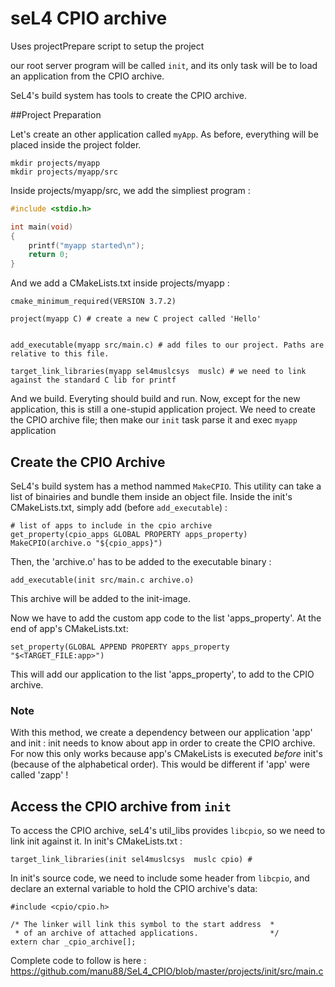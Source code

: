# seL4 CPIO archive 

Uses projectPrepare script to setup the project

our root server program will be called `init`, and its only task will be to load an application from the CPIO  archive.

SeL4's build system has tools to create the CPIO archive.

##Project Preparation

Let's create an other application called `myApp`. As before, everything will be placed inside the project folder.

```
mkdir projects/myapp
mkdir projects/myapp/src 
```

Inside projects/myapp/src, we add the simpliest program :

```C
#include <stdio.h>

int main(void)
{
    printf("myapp started\n");
    return 0;
}
```

And we add a CMakeLists.txt inside projects/myapp :

```
cmake_minimum_required(VERSION 3.7.2)

project(myapp C) # create a new C project called 'Hello' 


add_executable(myapp src/main.c) # add files to our project. Paths are relative to this file.

target_link_libraries(myapp sel4muslcsys  muslc) # we need to link against the standard C lib for printf
```

And we build. Everyting should build and run. Now, except for the new application, this is still a one-stupid application project. We need to create the CPIO archive file; then make our `init` task parse it and exec `myapp` application

## Create the CPIO Archive

SeL4's build system has a method nammed `MakeCPIO`. This utility can take a list of binairies and bundle them inside an object file.  Inside the init's CMakeLists.txt, simply add (before `add_executable`) :

```
# list of apps to include in the cpio archive
get_property(cpio_apps GLOBAL PROPERTY apps_property)
MakeCPIO(archive.o "${cpio_apps}")
```

Then, the 'archive.o' has to be added to the executable binary :

```
add_executable(init src/main.c archive.o)
```

This archive will be added to the init-image.

Now we have to add the custom app code to the list 'apps_property'. At the end of app's CMakeLists.txt:

```
set_property(GLOBAL APPEND PROPERTY apps_property "$<TARGET_FILE:app>")
```

This will add our application to the list 'apps_property', to add to the CPIO archive.

### Note
With this method, we create a dependency between our application 'app' and init : init needs to know about app in order to create the CPIO archive. For now this only works because app's CMakeLists is executed _before_ init's (because of the alphabetical order). This would be different if 'app' were called 'zapp' !

## Access the CPIO archive from `init`

To access the CPIO archive, seL4's util_libs provides `libcpio`, so we need to link init against it. In init's CMakeLists.txt :

```
target_link_libraries(init sel4muslcsys  muslc cpio) #  
``` 

In init's source code, we need to include some header from `libcpio`, and declare an external variable to hold the CPIO archive's data:

```
#include <cpio/cpio.h>

/* The linker will link this symbol to the start address  *
 * of an archive of attached applications.                */
extern char _cpio_archive[];
```

Complete code to follow is here :
<https://github.com/manu88/SeL4_CPIO/blob/master/projects/init/src/main.c>